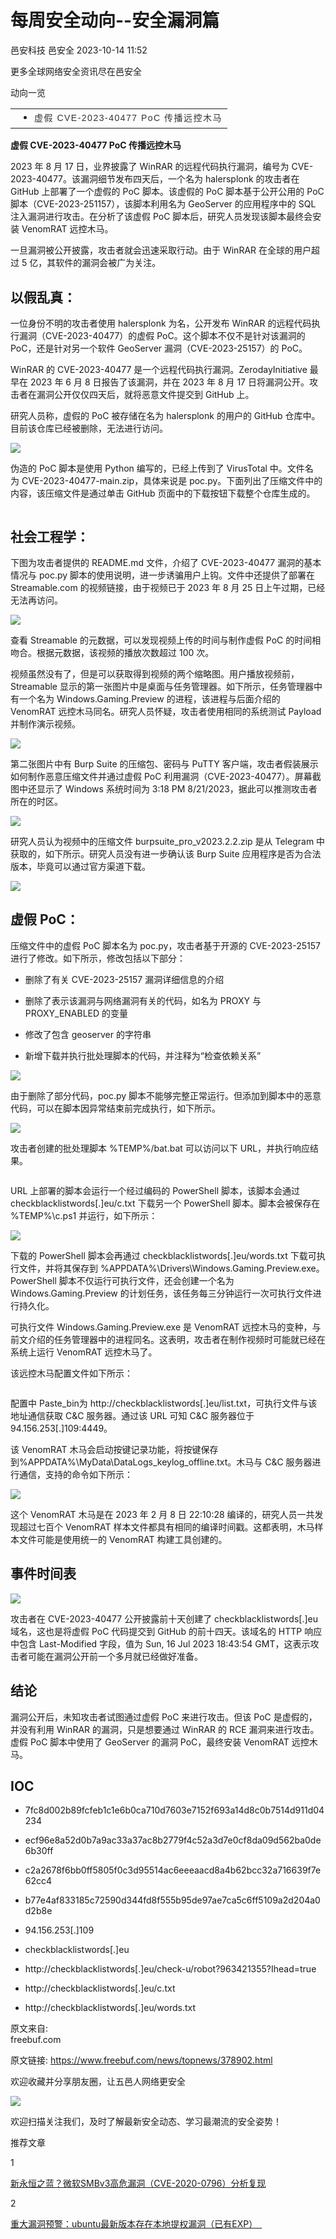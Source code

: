 #  每周安全动向--安全漏洞篇   
邑安科技  邑安全   2023-10-14 11:52  
  
更多全球网络安全资讯尽在邑安全  
  
动向一览  
  
  
<table><tbody><tr><td valign="top"><ul class="list-paddingleft-1" style="margin: 0px;padding: 0px 0px 0px 30px;list-style-position: outside;width: 100%;font-size: 17px;caret-color: rgb(255, 0, 0);text-align: left;max-inline-size: 100%;max-width: 100%;box-sizing: border-box;font-family: 微软雅黑, sans-serif;overflow-wrap: break-word !important;outline: none 0px !important;"><li><section style="text-align: left;max-inline-size: 100%;margin: 0px;padding: 0px;clear: both;min-height: 1em;cursor: text;width: auto;height: auto;box-sizing: border-box;text-indent: 0em;overflow-wrap: break-word !important;outline: none 0px !important;"><app-paragraph-rte nghost-symantec-blogs-c96="" style="margin: 0px;padding: 0px;box-sizing: inherit;overflow-wrap: break-word !important;outline: none 0px !important;max-inline-size: 100%;max-width: 100%;"><span style="max-inline-size: 100%;margin: 0px;padding: 0px;cursor: text;font-size: 14px;letter-spacing: 1.5px;line-height: 24.5px;color: rgb(51, 51, 51);text-decoration-style: solid;text-decoration-color: rgb(51, 51, 51);box-sizing: border-box !important;overflow-wrap: break-word !important;outline: none 0px !important;">虚假 CVE-2023-40477 PoC 传播远控木马</span></app-paragraph-rte></section></li></ul></td></tr></tbody></table>  
  
**虚假 CVE-2023-40477 PoC 传播远控木马**  
  
  
  
2023 年 8 月 17 日，业界披露了 WinRAR 的远程代码执行漏洞，编号为 CVE-2023-40477。该漏洞细节发布四天后，一个名为 halersplonk 的攻击者在 GitHub 上部署了一个虚假的 PoC 脚本。该虚假的 PoC 脚本基于公开公用的 PoC 脚本（CVE-2023-251157），该脚本利用名为 GeoServer 的应用程序中的 SQL 注入漏洞进行攻击。在分析了该虚假 PoC 脚本后，研究人员发现该脚本最终会安装 VenomRAT 远控木马。  
  
一旦漏洞被公开披露，攻击者就会迅速采取行动。由于 WinRAR 在全球的用户超过 5 亿，其软件的漏洞会被广为关注。  
## 以假乱真：  
  
一位身份不明的攻击者使用 halersplonk 为名，公开发布 WinRAR 的远程代码执行漏洞（CVE-2023-40477）的虚假 PoC。这个脚本不仅不是针对该漏洞的 PoC，还是针对另一个软件 GeoServer 漏洞（CVE-2023-25157）的 PoC。  
  
WinRAR 的 CVE-2023-40477 是一个远程代码执行漏洞。ZerodayInitiative 最早在 2023 年 6 月 8 日报告了该漏洞，并在 2023 年 8 月 17 日将漏洞公开。攻击者在漏洞公开仅仅四天后，就将恶意文件提交到 GitHub 上。  
  
研究人员称，虚假的 PoC 被存储在名为 halersplonk 的用户的 GitHub 仓库中。目前该仓库已经被删除，无法进行访问。  
  
![](https://mmbiz.qpic.cn/mmbiz_jpg/1N39PtINn8tDFrvaiaFJ4oL5xIgO1TzZiayO3czxOC35r6dn7PIdB9OAXakyTDcjvZPKXVl5nUZaPx1jAgMldcQA/640?wx_fmt=jpeg "")  
  
  
伪造的 PoC 脚本是使用 Python 编写的，已经上传到了 VirusTotal 中。文件名为 CVE-2023-40477-main.zip，具体来说是 poc.py。下面列出了压缩文件中的内容，该压缩文件是通过单击 GitHub 页面中的下载按钮下载整个仓库生成的。  
```
```  
## 社会工程学：  
  
下图为攻击者提供的 README.md 文件，介绍了 CVE-2023-40477 漏洞的基本情况与 poc.py 脚本的使用说明，进一步诱骗用户上钩。文件中还提供了部署在 Streamable.com 的视频链接，由于视频已于 2023 年 8 月 25 日上午过期，已经无法再访问。  
  
![](https://mmbiz.qpic.cn/mmbiz_jpg/1N39PtINn8tDFrvaiaFJ4oL5xIgO1TzZiaJPB8Py59yGZyHbNdKaDs2xduKHZ06SiaDlaOUCuy5JmVjSJMl3mcFQw/640?wx_fmt=jpeg "")  
  
查看 Streamable 的元数据，可以发现视频上传的时间与制作虚假 PoC 的时间相吻合。根据元数据，该视频的播放次数超过 100 次。  
  
视频虽然没有了，但是可以获取得到视频的两个缩略图。用户播放视频前，Streamable 显示的第一张图片中是桌面与任务管理器。如下所示，任务管理器中有一个名为 Windows.Gaming.Preview 的进程，该进程与后面介绍的 VenomRAT 远控木马同名。研究人员怀疑，攻击者使用相同的系统测试 Payload 并制作演示视频。  
  
![](https://mmbiz.qpic.cn/mmbiz_jpg/1N39PtINn8tDFrvaiaFJ4oL5xIgO1TzZiaSrkywX42qc2OSpCeaNHE1vHEnuI3ttqstO90aeBrfVC09osicVdsbbA/640?wx_fmt=jpeg "")  
  
第二张图片中有 Burp Suite 的压缩包、密码与 PuTTY 客户端，攻击者假装展示如何制作恶意压缩文件并通过虚假 PoC 利用漏洞（CVE-2023-40477）。屏幕截图中还显示了 Windows 系统时间为 3:18 PM 8/21/2023，据此可以推测攻击者所在的时区。  
  
![](https://mmbiz.qpic.cn/mmbiz_jpg/1N39PtINn8tDFrvaiaFJ4oL5xIgO1TzZiawSXnnjJwcFJMnXgkN9nuKtUB0JuOvxzLqB7N6JnWt3jrXUVcaax5gQ/640?wx_fmt=jpeg "")  
  
研究人员认为视频中的压缩文件 burpsuite_pro_v2023.2.2.zip 是从 Telegram 中获取的，如下所示。研究人员没有进一步确认该 Burp Suite 应用程序是否为合法版本，毕竟可以通过官方渠道下载。  
  
![](https://mmbiz.qpic.cn/mmbiz_jpg/1N39PtINn8tDFrvaiaFJ4oL5xIgO1TzZiatHprIKztTtpaHs9yxMHIxH2AWSHr5lC1KYufWNC5vhlJZicXwed4E5g/640?wx_fmt=jpeg "")  
## 虚假 PoC：  
  
压缩文件中的虚假 PoC 脚本名为 poc.py，攻击者基于开源的 CVE-2023-25157 进行了修改。如下所示，修改包括以下部分：  
  
- 删除了有关 CVE-2023-25157 漏洞详细信息的介绍  
  
- 删除了表示该漏洞与网络漏洞有关的代码，如名为 PROXY 与 PROXY_ENABLED 的变量  
  
- 修改了包含 geoserver 的字符串  
  
- 新增下载并执行批处理脚本的代码，并注释为“检查依赖关系”  
  
  
  
![](https://mmbiz.qpic.cn/mmbiz_jpg/1N39PtINn8tDFrvaiaFJ4oL5xIgO1TzZiaIWPvc5JzicRvpVp8IxKGicO1ibysXRE69rwXHz1QicvrA8v0hiaX3mEahfQ/640?wx_fmt=jpeg "")  
  
由于删除了部分代码，poc.py 脚本不能够完整正常运行。但添加到脚本中的恶意代码，可以在脚本因异常结束前完成执行，如下所示。  
  
![](https://mmbiz.qpic.cn/mmbiz_jpg/1N39PtINn8tDFrvaiaFJ4oL5xIgO1TzZiaILgpX3a0P9AxMAKpjzpusMudgAF21ia3otyiccVVt9twJBGMNa55SMlQ/640?wx_fmt=jpeg "")  
  
攻击者创建的批处理脚本 %TEMP%/bat.bat 可以访问以下 URL，并执行响应结果。  
```
```  
  
URL 上部署的脚本会运行一个经过编码的 PowerShell 脚本，该脚本会通过 checkblacklistwords[.]eu/c.txt 下载另一个 PowerShell 脚本。脚本会被保存在 %TEMP%\c.ps1 并运行，如下所示：  
  
  
![](https://mmbiz.qpic.cn/mmbiz_jpg/1N39PtINn8tDFrvaiaFJ4oL5xIgO1TzZiatuOMnLcPSMN35kjh3mq1kyyuDBUqMqLumnZtQTic9eicFSno8EGflaDg/640?wx_fmt=jpeg "")  
  
下载的 PowerShell 脚本会再通过 checkblacklistwords[.]eu/words.txt 下载可执行文件，并将其保存到 %APPDATA%\Drivers\Windows.Gaming.Preview.exe。PowerShell 脚本不仅运行可执行文件，还会创建一个名为 Windows.Gaming.Preview 的计划任务，该任务每三分钟运行一次可执行文件进行持久化。  
  
可执行文件 Windows.Gaming.Preview.exe 是 VenomRAT 远控木马的变种，与前文介绍的任务管理器中的进程同名。这表明，攻击者在制作视频时可能就已经在系统上运行 VenomRAT 远控木马了。  
  
该远控木马配置文件如下所示：  
```
```  
  
配置中 Paste_bin为 http://checkblacklistwords[.]eu/list.txt，可执行文件与该地址通信获取 C&C 服务器。通过该 URL 可知 C&C 服务器位于 94.156.253[.]109:4449。  
  
该 VenomRAT 木马会启动按键记录功能，将按键保存到%APPDATA%\MyData\DataLogs_keylog_offline.txt。木马与 C&C 服务器进行通信，支持的命令如下所示：  
  
![](https://mmbiz.qpic.cn/mmbiz_jpg/1N39PtINn8tDFrvaiaFJ4oL5xIgO1TzZiatjngib3tiaUxOJiaTv7WFYfwQ4ahzWWo9khknOPrIicfudblQYyj1s3Qww/640?wx_fmt=jpeg "")  
  
这个 VenomRAT 木马是在 2023 年 2 月 8 日 22:10:28 编译的，研究人员一共发现超过七百个 VenomRAT 样本文件都具有相同的编译时间戳。这都表明，木马样本文件可能是使用统一的 VenomRAT 构建工具创建的。  
## 事件时间表  
  
![](https://mmbiz.qpic.cn/mmbiz_jpg/1N39PtINn8tDFrvaiaFJ4oL5xIgO1TzZiaFhJIt2ktboYq8UzeuxArPerOjdchbB86dndpWmeaJ1iawmnxHRW2M2Q/640?wx_fmt=jpeg "")  
  
攻击者在 CVE-2023-40477 公开披露前十天创建了 checkblacklistwords[.]eu 域名，这也是将虚假 PoC 代码提交到 GitHub 的前十四天。该域名的 HTTP 响应中包含 Last-Modified 字段，值为 Sun, 16 Jul 2023 18:43:54 GMT，这表示攻击者可能在漏洞公开前一个多月就已经做好准备。  
## 结论  
  
漏洞公开后，未知攻击者试图通过虚假 PoC 来进行攻击。但该 PoC 是虚假的，并没有利用 WinRAR 的漏洞，只是想要通过 WinRAR 的 RCE 漏洞来进行攻击。虚假 PoC 脚本中使用了 GeoServer 的漏洞 PoC，最终安装 VenomRAT 远控木马。  
## IOC  
  
- 7fc8d002b89fcfeb1c1e6b0ca710d7603e7152f693a14d8c0b7514d911d04234  
  
- ecf96e8a52d0b7a9ac33a37ac8b2779f4c52a3d7e0cf8da09d562ba0de6b30ff  
  
- c2a2678f6bb0ff5805f0c3d95514ac6eeeaacd8a4b62bcc32a716639f7e62cc4  
  
- b77e4af833185c72590d344fd8f555b95de97ae7ca5c6ff5109a2d204a0d2b8e  
  
- 94.156.253[.]109  
  
- checkblacklistwords[.]eu  
  
- http://checkblacklistwords[.]eu/check-u/robot?963421355?Ihead=true  
  
- http://checkblacklistwords[.]eu/c.txt  
  
- http://checkblacklistwords[.]eu/words.txt  
  
  
  
原文来自:   
freebuf.com  
  
原文链接: https://www.freebuf.com/news/topnews/378902.html  
  
  
  
  
欢迎收藏并分享朋友圈，让五邑人网络更安全  
  
![](https://mmbiz.qpic.cn/mmbiz_jpg/1N39PtINn8tD9ic928O6vIrMg4fuib48e1TsRj9K9Cz7RZBD2jjVZcKm1N4QrZ4bwBKZic5crOdItOcdDicPd3yBSg/640?wx_fmt=jpeg "")  
  
欢迎扫描关注我们，及时了解最新安全动态、学习最潮流的安全姿势！  
  
推荐文章  
  
1  
  
[新永恒之蓝？微软SMBv3高危漏洞（CVE-2020-0796）分析复现](http://mp.weixin.qq.com/s?__biz=MzUyMzczNzUyNQ==&mid=2247488913&idx=1&sn=acbf595a4a80dcaba647c7a32fe5e06b&chksm=fa39554bcd4edc5dc90019f33746404ab7593dd9d90109b1076a4a73f2be0cb6fa90e8743b50&scene=21#wechat_redirect)  
  
  
2  
  
[重大漏洞预警：ubuntu最新版本存在本地提权漏洞（已有EXP）　](http://mp.weixin.qq.com/s?__biz=MzUyMzczNzUyNQ==&mid=2247483652&idx=1&sn=b2f2ec90db499e23cfa252e9ee743265&chksm=fa3941decd4ec8c83a268c3480c354a621d515262bcbb5f35e1a2dde8c828bdc7b9011cb5072&scene=21#wechat_redirect)  
  
  
  
  
